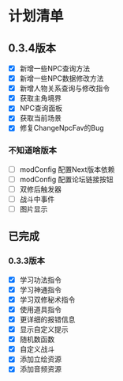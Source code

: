 # 计划清单

## 0.3.4版本
* [x] 新增一些NPC查询方法
* [x] 新增一些NPC数据修改方法
* [x] 新增人物关系查询与修改指令
* [x] 获取主角境界
* [x] NPC查询面板
* [x] 获取当前场景
* [x] 修复ChangeNpcFav的Bug

### 不知道啥版本
* [ ] modConfig 配置Next版本依赖
* [ ] modConfig 配置论坛链接按钮
* [ ] 双修后触发器
* [ ] 战斗中事件
* [ ] 图片显示

## 已完成

### 0.3.3版本
* [x] 学习功法指令
* [x] 学习神通指令
* [x] 学习双修秘术指令
* [x] 使用道具指令
* [x] 更详细的报错信息
* [x] 显示自定义提示
* [x] 随机数函数
* [x] 自定义战斗
* [x] 添加立绘资源
* [x] 添加音频资源